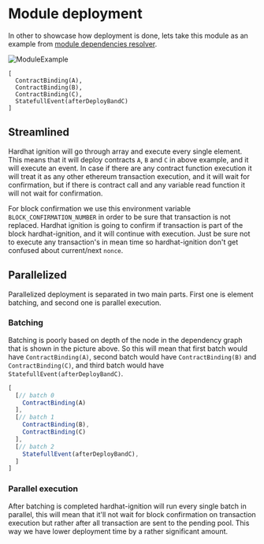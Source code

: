 # Module deployment

In other to showcase how deployment is done, lets take this module as an example
from [module dependencies resolver](../module_deps_resolver/module_deps_resolver.md).

![ModuleExample](../../images/module_example.png)

```
[
  ContractBinding(A), 
  ContractBinding(B), 
  ContractBinding(C), 
  StatefullEvent(afterDeployBandC)
]
```

## Streamlined

Hardhat ignition will go through array and execute every single element. This means that it will deploy contracts `A`, `B`
and `C` in above example, and it will execute an event. In case if there are any contract function execution it will
treat it as any other ethereum transaction execution, and it will wait for confirmation, but if there is contract call
and any variable read function it will not wait for confirmation.

For block confirmation we use this environment variable `BLOCK_CONFIRMATION_NUMBER` in order to be sure that transaction
is not replaced. Hardhat ignition is going to confirm if transaction is part of the block hardhat-ignition, and it will continue with
execution. Just be sure not to execute any transaction's in mean time so hardhat-ignition don't get confused about
current/next `nonce`.

## Parallelized

Parallelized deployment is separated in two main parts. First one is element batching, and second one is parallel
execution.

### Batching

Batching is poorly based on depth of the node in the dependency graph that is shown in the picture above. So this will
mean that first batch would have `ContractBinding(A)`, second batch would have `ContractBinding(B)`
and `ContractBinding(C)`, and third batch would have `StatefullEvent(afterDeployBandC)`.

```typescript
[
  [// batch 0
    ContractBinding(A)
  ],
  [// batch 1
    ContractBinding(B),
    ContractBinding(C)
  ],
  [// batch 2
    StatefullEvent(afterDeployBandC),
  ]
]
```

### Parallel execution

After batching is completed hardhat-ignition will run every single batch in parallel, this will mean that it'll not wait for
block confirmation on transaction execution but rather after all transaction are sent to the pending pool. This way we
have lower deployment time by a rather significant amount.
